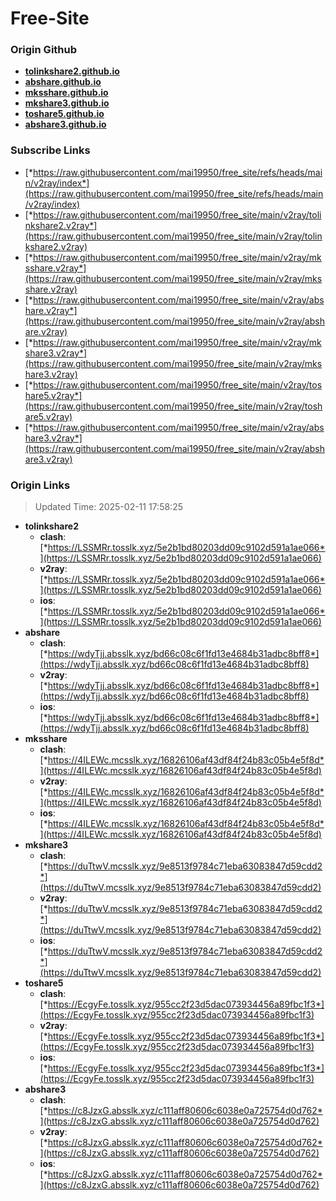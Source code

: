 # Free-Site

### Origin Github

- [**tolinkshare2.github.io**](https://github.com/tolinkshare2/tolinkshare2.github.io)
- [**abshare.github.io**](https://github.com/abshare/abshare.github.io)
- [**mksshare.github.io**](https://github.com/mksshare/mksshare.github.io)
- [**mkshare3.github.io**](https://github.com/mkshare3/mkshare3.github.io)
- [**toshare5.github.io**](https://github.com/toshare5/toshare5.github.io)
- [**abshare3.github.io**](https://github.com/abshare3/abshare3.github.io)

### Subscribe Links

- [*https://raw.githubusercontent.com/mai19950/free_site/refs/heads/main/v2ray/index*](https://raw.githubusercontent.com/mai19950/free_site/refs/heads/main/v2ray/index)
- [*https://raw.githubusercontent.com/mai19950/free_site/main/v2ray/tolinkshare2.v2ray*](https://raw.githubusercontent.com/mai19950/free_site/main/v2ray/tolinkshare2.v2ray)
- [*https://raw.githubusercontent.com/mai19950/free_site/main/v2ray/mksshare.v2ray*](https://raw.githubusercontent.com/mai19950/free_site/main/v2ray/mksshare.v2ray)
- [*https://raw.githubusercontent.com/mai19950/free_site/main/v2ray/abshare.v2ray*](https://raw.githubusercontent.com/mai19950/free_site/main/v2ray/abshare.v2ray)
- [*https://raw.githubusercontent.com/mai19950/free_site/main/v2ray/mkshare3.v2ray*](https://raw.githubusercontent.com/mai19950/free_site/main/v2ray/mkshare3.v2ray)
- [*https://raw.githubusercontent.com/mai19950/free_site/main/v2ray/toshare5.v2ray*](https://raw.githubusercontent.com/mai19950/free_site/main/v2ray/toshare5.v2ray)
- [*https://raw.githubusercontent.com/mai19950/free_site/main/v2ray/abshare3.v2ray*](https://raw.githubusercontent.com/mai19950/free_site/main/v2ray/abshare3.v2ray)

### Origin Links

> Updated Time: 2025-02-11 17:58:25

- **tolinkshare2**
  - **clash**: [*https://LSSMRr.tosslk.xyz/5e2b1bd80203dd09c9102d591a1ae066*](https://LSSMRr.tosslk.xyz/5e2b1bd80203dd09c9102d591a1ae066)
  - **v2ray**: [*https://LSSMRr.tosslk.xyz/5e2b1bd80203dd09c9102d591a1ae066*](https://LSSMRr.tosslk.xyz/5e2b1bd80203dd09c9102d591a1ae066)
  - **ios**: [*https://LSSMRr.tosslk.xyz/5e2b1bd80203dd09c9102d591a1ae066*](https://LSSMRr.tosslk.xyz/5e2b1bd80203dd09c9102d591a1ae066)
- **abshare**
  - **clash**: [*https://wdyTjj.absslk.xyz/bd66c08c6f1fd13e4684b31adbc8bff8*](https://wdyTjj.absslk.xyz/bd66c08c6f1fd13e4684b31adbc8bff8)
  - **v2ray**: [*https://wdyTjj.absslk.xyz/bd66c08c6f1fd13e4684b31adbc8bff8*](https://wdyTjj.absslk.xyz/bd66c08c6f1fd13e4684b31adbc8bff8)
  - **ios**: [*https://wdyTjj.absslk.xyz/bd66c08c6f1fd13e4684b31adbc8bff8*](https://wdyTjj.absslk.xyz/bd66c08c6f1fd13e4684b31adbc8bff8)
- **mksshare**
  - **clash**: [*https://4ILEWc.mcsslk.xyz/16826106af43df84f24b83c05b4e5f8d*](https://4ILEWc.mcsslk.xyz/16826106af43df84f24b83c05b4e5f8d)
  - **v2ray**: [*https://4ILEWc.mcsslk.xyz/16826106af43df84f24b83c05b4e5f8d*](https://4ILEWc.mcsslk.xyz/16826106af43df84f24b83c05b4e5f8d)
  - **ios**: [*https://4ILEWc.mcsslk.xyz/16826106af43df84f24b83c05b4e5f8d*](https://4ILEWc.mcsslk.xyz/16826106af43df84f24b83c05b4e5f8d)
- **mkshare3**
  - **clash**: [*https://duTtwV.mcsslk.xyz/9e8513f9784c71eba63083847d59cdd2*](https://duTtwV.mcsslk.xyz/9e8513f9784c71eba63083847d59cdd2)
  - **v2ray**: [*https://duTtwV.mcsslk.xyz/9e8513f9784c71eba63083847d59cdd2*](https://duTtwV.mcsslk.xyz/9e8513f9784c71eba63083847d59cdd2)
  - **ios**: [*https://duTtwV.mcsslk.xyz/9e8513f9784c71eba63083847d59cdd2*](https://duTtwV.mcsslk.xyz/9e8513f9784c71eba63083847d59cdd2)
- **toshare5**
  - **clash**: [*https://EcgyFe.tosslk.xyz/955cc2f23d5dac073934456a89fbc1f3*](https://EcgyFe.tosslk.xyz/955cc2f23d5dac073934456a89fbc1f3)
  - **v2ray**: [*https://EcgyFe.tosslk.xyz/955cc2f23d5dac073934456a89fbc1f3*](https://EcgyFe.tosslk.xyz/955cc2f23d5dac073934456a89fbc1f3)
  - **ios**: [*https://EcgyFe.tosslk.xyz/955cc2f23d5dac073934456a89fbc1f3*](https://EcgyFe.tosslk.xyz/955cc2f23d5dac073934456a89fbc1f3)
- **abshare3**
  - **clash**: [*https://c8JzxG.absslk.xyz/c111aff80606c6038e0a725754d0d762*](https://c8JzxG.absslk.xyz/c111aff80606c6038e0a725754d0d762)
  - **v2ray**: [*https://c8JzxG.absslk.xyz/c111aff80606c6038e0a725754d0d762*](https://c8JzxG.absslk.xyz/c111aff80606c6038e0a725754d0d762)
  - **ios**: [*https://c8JzxG.absslk.xyz/c111aff80606c6038e0a725754d0d762*](https://c8JzxG.absslk.xyz/c111aff80606c6038e0a725754d0d762)
